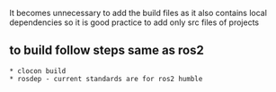 It becomes unnecessary to add the build files as it also contains local dependencies 
so it is good practice to add only src files of projects

## to build follow steps same as ros2
    * clocon build
    * rosdep - current standards are for ros2 humble
